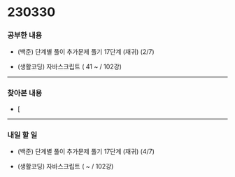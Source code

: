 # 230330

### 공부한 내용

- (백준) 단계별 풀이 추가문제 풀기 17단계 (재귀) (2/7)

- (생활코딩) 자바스크립트 ( 41 ~ / 102강)

---

### 찾아본 내용

- [

---

### 내일 할 일

- (백준) 단계별 풀이 추가문제 풀기 17단계 (재귀) (4/7)

- (생활코딩) 자바스크립트 ( ~ / 102강)
